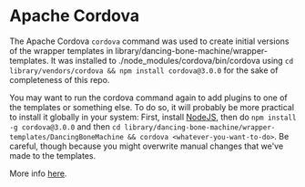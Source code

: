 # Apache Cordova

The Apache Cordova `cordova` command was used to create initial versions of the wrapper templates in library/dancing-bone-machine/wrapper-templates. It was installed to ./node_modules/cordova/bin/cordova using `cd library/vendors/cordova && npm install cordova@3.0.0` for the sake of completeness of this repo.

You may want to run the cordova command again to add plugins to one of the templates or something else. To do so, it will probably be more practical to install it globally in your system: First, install [NodeJS](http://nodejs.org/), then do `npm install -g cordova@3.0.0` and then `cd library/dancing-bone-machine/wrapper-templates/DancingBoneMachine && cordova <whatever-you-want-to-do>`. Be careful, though because you might overwrite manual changes that we've made to the templates.

More info [here](http://cordova.apache.org/docs/en/3.0.0/guide_cli_index.md.html#The%20Command-line%20Interface).

